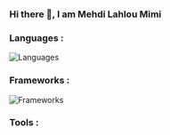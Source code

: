 
### Hi there 👋, I am Mehdi Lahlou Mimi

<h3 align="left">Languages :</h3>

![Languages](https://skillicons.dev/icons?i=python,html,css,javascript,cs,c,cpp,lua,ruby,go,rust,php,java,dart)

<h3 align="left">Frameworks :</h3>

![Frameworks]([https://skillicons.dev/icons?i=flutter,nodejs,bootstrap,react,flask,django](https://skillicons.dev/icons?i=flutter,nodejs,bootstrap,react,flask,django,jquery,sass,tensorflow,selenium,redux,express,angular,tailwind))

<h3 align="left">Tools :</h3>

<!--
**MehdiLahlouMimi00/MehdiLahlouMimi00** is a ✨ _special_ ✨ repository because its `README.md` (this file) appears on your GitHub profile.

Here are some ideas to get you started:

- 🔭 I’m currently working on ...
- 🌱 I’m currently learning ...
- 👯 I’m looking to collaborate on ...
- 🤔 I’m looking for help with ...
- 💬 Ask me about ...
- 📫 How to reach me: ...

-->



